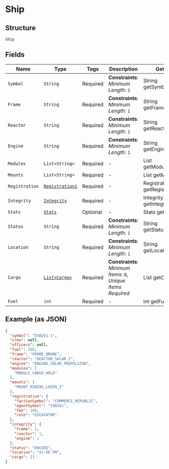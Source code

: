 
# Ship

## Structure

`Ship`

## Fields

| Name | Type | Tags | Description | Getter | Setter |
|  --- | --- | --- | --- | --- | --- |
| `Symbol` | `String` | Required | **Constraints**: *Minimum Length*: `1` | String getSymbol() | setSymbol(String symbol) |
| `Frame` | `String` | Required | **Constraints**: *Minimum Length*: `1` | String getFrame() | setFrame(String frame) |
| `Reactor` | `String` | Required | **Constraints**: *Minimum Length*: `1` | String getReactor() | setReactor(String reactor) |
| `Engine` | `String` | Required | **Constraints**: *Minimum Length*: `1` | String getEngine() | setEngine(String engine) |
| `Modules` | `List<String>` | Required | - | List<String> getModules() | setModules(List<String> modules) |
| `Mounts` | `List<String>` | Required | - | List<String> getMounts() | setMounts(List<String> mounts) |
| `Registration` | [`Registration1`](../../doc/models/registration-1.md) | Required | - | Registration1 getRegistration() | setRegistration(Registration1 registration) |
| `Integrity` | [`Integrity`](../../doc/models/integrity.md) | Required | - | Integrity getIntegrity() | setIntegrity(Integrity integrity) |
| `Stats` | [`Stats`](../../doc/models/stats.md) | Optional | - | Stats getStats() | setStats(Stats stats) |
| `Status` | `String` | Required | **Constraints**: *Minimum Length*: `1` | String getStatus() | setStatus(String status) |
| `Location` | `String` | Required | **Constraints**: *Minimum Length*: `1` | String getLocation() | setLocation(String location) |
| `Cargo` | [`List<Cargo>`](../../doc/models/cargo.md) | Required | **Constraints**: *Minimum Items*: `0`, *Unique Items Required* | List<Cargo> getCargo() | setCargo(List<Cargo> cargo) |
| `Fuel` | `int` | Required | - | int getFuel() | setFuel(int fuel) |

## Example (as JSON)

```json
{
  "symbol": "55B261-1",
  "crew": null,
  "officers": null,
  "fuel": 100,
  "frame": "FRAME_DRONE",
  "reactor": "REACTOR_SOLAR_I",
  "engine": "ENGINE_SOLAR_PROPULSION",
  "modules": [
    "MODULE_CARGO_HOLD"
  ],
  "mounts": [
    "MOUNT_MINING_LASER_I"
  ],
  "registration": {
    "factionSymbol": "COMMERCE_REPUBLIC",
    "agentSymbol": "55B261",
    "fee": 100,
    "role": "EXCAVATOR"
  },
  "integrity": {
    "frame": 1,
    "reactor": 1,
    "engine": 1
  },
  "status": "DOCKED",
  "location": "X1-OE-PM",
  "cargo": []
}
```

